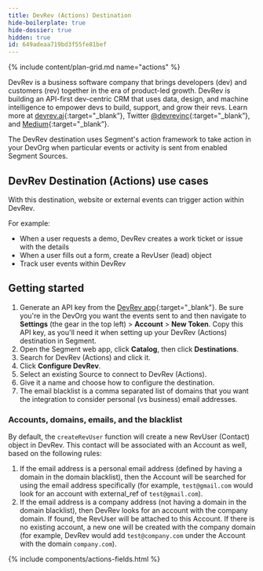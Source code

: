 ```yaml
---
title: DevRev (Actions) Destination
hide-boilerplate: true
hide-dossier: true
hidden: true
id: 649adeaa719bd3f55fe81bef
---
```


{% include content/plan-grid.md name="actions" %}

DevRev is a business software company that brings developers (dev) and customers (rev) together in the era of product-led growth. DevRev is building an API-first dev-centric CRM that uses data, design, and machine intelligence to empower devs to build, support, and grow their revs. Learn more at [devrev.ai](https://devrev.ai){:target="\_blank”}, Twitter [@devrevinc](https://twitter.com/devrevinc){:target="\_blank”}, and [Medium](https://medium.com/devrev){:target="\_blank”}.

The DevRev destination uses Segment's action framework to take action in your DevOrg when particular events or activity is sent from enabled Segment Sources.

## DevRev Destination (Actions) use cases

With this destination, website or external events can trigger action within DevRev.

For example:

- When a user requests a demo, DevRev creates a work ticket or issue with the details
- When a user fills out a form, create a RevUser (lead) object
- Track user events within DevRev
<!-- The section below explains how to enable and configure the destination. Include any configuration steps not captured below. For example, obtaining an API key from your platform and any configuration steps required to connect to the destination. -->

## Getting started

1.  Generate an API key from the [DevRev app](https://app.devrev.ai/){:target="_blank"}. Be sure you're in the DevOrg you want the events sent to and then navigate to **Settings** (the gear in the top left) > **Account** > **New Token**. Copy this API key, as you'll need it when setting up your DevRev (Actions) destination in Segment.
2.  Open the Segment web app, click **Catalog**, then click **Destinations**.
3.  Search for DevRev (Actions) and click it.
4.  Click **Configure DevRev**.
5.  Select an existing Source to connect to DevRev (Actions).
6.  Give it a name and choose how to configure the destination.
7.  The email blacklist is a comma separated list of domains that you want the integration to consider personal (vs business) email addresses.

### Accounts, domains, emails, and the blacklist

By default, the `createRevUser` function will create a new RevUser (Contact) object in DevRev. This contact will be associated with an Account as well, based on the following rules:

1. If the email address is a personal email address (defined by having a domain in the domain blacklist), then the Account will be searched for using the email address specifically (for example, `test@gmail.com` would look for an account with external_ref of `test@gmail.com`).
2. If the email address is a company address (not having a domain in the domain blacklist), then DevRev looks for an account with the company domain. If found, the RevUser will be attached to this Account. If there is no existing account, a new one will be created with the company domain (for example, DevRev would add `test@company.com` under the Account with the domain `company.com`).

{% include components/actions-fields.html %}
